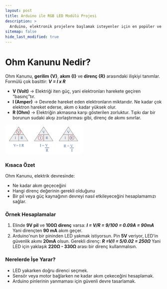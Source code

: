 ```yaml
---
layout: post
title: Arduino ile RGB LED Modülü Projesi
description: >
  Arduino, elektronik projelere başlamak isteyenler için en popüler ve en kolay öğrenilebilen platformlardan biridir. Ben de ilk adım olarak RGB LED modülü kullanarak basit bir proje gerçekleştirdim.
sitemap: false
hide_last_modified: true
---
```


# Ohm Kanunu Nedir?
Ohm Kanunu, **gerilim {V}**, **akım {I}** ve **direnç {R}** arasındaki ilişkiyi tanımlar.
Formülü çok basittir:
    ***V = I x R***
- **V (Volt)** → Elektriği iten güç, yani elektronları harekete geçiren “basınç”tır.
- **I (Amper)** → Devrede hareket eden elektronların miktarıdır. Ne kadar çok elektron hareket ederse, akım o kadar yüksek olur.
- **R (Ohm)** → Elektriğin akmasına karşı gösterilen zorluktur. Tıpkı dar bir borunun sudaki akışı zorlaştırması gibi, direnç de akımı sınırlar.

<a href="/assets/img/blog/ohm-kanunu-formul.jpg" target="_blank">
  <img src="/assets/img/blog/ohm-kanunu-formul.jpg" alt="Fotoğraf 1" style="width:50%; border-radius:10px;">
</a>

### Kısaca Özet
Ohm Kanunu, elektrik devresinde:
- Ne kadar akım geçeceğini
- Hangi direnç değerinin gerekli olduğunu
- Bir pil veya güç kaynağının devreyi nasıl etkileyeceğini hesaplamamızı sağlar.

### Örnek Hesaplamalar
1. Elinde **9V pil** ve **100Ω direnç** varsa:
    ***I = V/R = 9/100 = 0.09A = 90mA***
Yani dirençten **90 mA** akım geçer.
2. Arduino'nun bir pininden LED yakmak istiyorsun. Pin **5V** veriyor, LED'in güvenlik akımı **20mA** olsun.
Gerekli direnç:
    ***R =V/I = 5/0.02 = 250Ω***
Yani LED için yaklaşık **220Ω - 330Ω** arası bir direnç kullanmalısın.

### Nerelerde İşe Yarar?
- LED yakarken doğru direnci seçmek.
- Sensör veya motor bağlarken ne kadar akım çekeceğini hesaplamak.
- Arduino pinlerinin yanmaması için güvenli devre tasarlamak.





